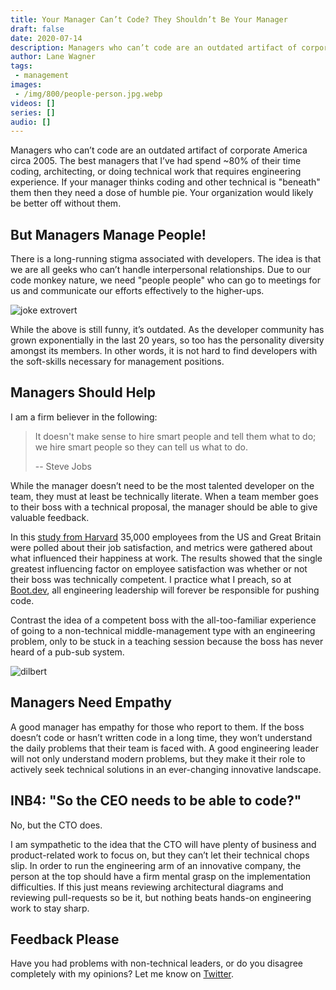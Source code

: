 ```yaml
---
title: Your Manager Can’t Code? They Shouldn’t Be Your Manager
draft: false
date: 2020-07-14
description: Managers who can’t code are an outdated artifact of corporate America circa 2005
author: Lane Wagner
tags:
 - management
images:
 - /img/800/people-person.jpg.webp
videos: []
series: []
audio: []
---
```


Managers who can’t code are an outdated artifact of corporate America circa 2005. The best managers that I’ve had spend ~80% of their time coding, architecting, or doing technical work that requires engineering experience. If your manager thinks coding and other technical is "beneath" them then they need a dose of humble pie. Your organization would likely be better off without them.

## But Managers Manage People!

There is a long-running stigma associated with developers. The idea is that we are all geeks who can’t handle interpersonal relationships. Due to our code monkey nature, we need "people people" who can go to meetings for us and communicate our efforts effectively to the higher-ups.

![joke extrovert](/img/800/joke-extrovert.jpg.webp)

While the above is still funny, it’s outdated. As the developer community has grown exponentially in the last 20 years, so too has the personality diversity amongst its members. In other words, it is not hard to find developers with the soft-skills necessary for management positions.

## Managers Should Help

I am a firm believer in the following:

> It doesn't make sense to hire smart people and tell them what to do; we hire smart people so they can tell us what to do.
> 
> -- Steve Jobs

While the manager doesn’t need to be the most talented developer on the team, they must at least be technically literate. When a team member goes to their boss with a technical proposal, the manager should be able to give valuable feedback.

In this [study from Harvard](https://hbr.org/2016/12/if-your-boss-could-do-your-job-youre-more-likely-to-be-happy-at-work) 35,000 employees from the US and Great Britain were polled about their job satisfaction, and metrics were gathered about what influenced their happiness at work. The results showed that the single greatest influencing factor on employee satisfaction was whether or not their boss was technically competent. I practice what I preach, so at [Boot.dev](https://boot.dev), all engineering leadership will forever be responsible for pushing code.

Contrast the idea of a competent boss with the all-too-familiar experience of going to a non-technical middle-management type with an engineering problem, only to be stuck in a teaching session because the boss has never heard of a pub-sub system.

![dilbert](/img/800/dilbert-joke.webp.webp)

## Managers Need Empathy

A good manager has empathy for those who report to them. If the boss doesn’t code or hasn’t written code in a long time, they won’t understand the daily problems that their team is faced with. A good engineering leader will not only understand modern problems, but they make it their role to actively seek technical solutions in an ever-changing innovative landscape.

## INB4: "So the CEO needs to be able to code?"

No, but the CTO does.

I am sympathetic to the idea that the CTO will have plenty of business and product-related work to focus on, but they can’t let their technical chops slip. In order to run the engineering arm of an innovative company, the person at the top should have a firm mental grasp on the implementation difficulties. If this just means reviewing architectural diagrams and reviewing pull-requests so be it, but nothing beats hands-on engineering work to stay sharp.

## Feedback Please

Have you had problems with non-technical leaders, or do you disagree completely with my opinions? Let me know on [Twitter](https://twitter.com/wagslane).
